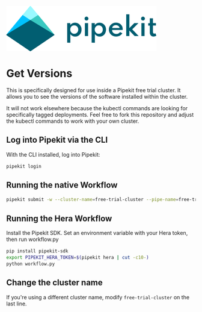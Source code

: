 [![Pipekit Logo](../../assets/images/pipekit-logo.png)](https://pipekit.io)

# Get Versions

This is specifically designed for use inside a Pipekit free trial cluster. It allows you to see the versions of the software installed within the cluster.

It will not work elsewhere because the kubectl commands are looking for specifically tagged deployments. Feel free to fork this repository and adjust the kubectl commands to work with your own cluster.

## Log into Pipekit via the CLI
With the CLI installed, log into Pipekit:
```bash
pipekit login
```

## Running the native Workflow
```bash
pipekit submit -w --cluster-name=free-trial-cluster --pipe-name=free-trial-cluster-versions workflow.yaml
```

## Running the Hera Workflow
Install the Pipekit SDK. Set an environment variable with your Hera token, then run workflow.py

```bash
pip install pipekit-sdk
export PIPEKIT_HERA_TOKEN=$(pipekit hera | cut -c10-)
python workflow.py
```

## Change the cluster name
If you're using a different cluster name, modify `free-trial-cluster` on the last line.
